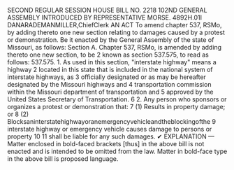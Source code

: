 SECOND REGULAR SESSION
HOUSE BILL NO. 2218
102ND GENERAL ASSEMBLY
INTRODUCED BY REPRESENTATIVE MORSE.
4892H.01I DANARADEMANMILLER,ChiefClerk
AN ACT
To amend chapter 537, RSMo, by adding thereto one new section relating to damages caused
by a protest or demonstration.
Be it enacted by the General Assembly of the state of Missouri, as follows:
Section A. Chapter 537, RSMo, is amended by adding thereto one new section, to be
2 known as section 537.575, to read as follows:
537.575. 1. As used in this section, "interstate highway" means a highway
2 located in this state that is included in the national system of interstate highways, as
3 officially designated or as may be hereafter designated by the Missouri highways and
4 transportation commission within the Missouri department of transportation and
5 approved by the United States Secretary of Transportation.
6 2. Any person who sponsors or organizes a protest or demonstration that:
7 (1) Results in property damage; or
8 (2) Blocksaninterstatehighwayoranemergencyvehicleandtheblockingofthe
9 interstate highway or emergency vehicle causes damage to persons or property
10
11 shall be liable for any such damages.
✔
EXPLANATION — Matter enclosed in bold-faced brackets [thus] in the above bill is not enacted and is
intended to be omitted from the law. Matter in bold-face type in the above bill is proposed language.